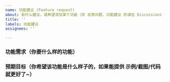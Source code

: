 ```yaml
---
name: 功能建议 (Feature request)
about: 有什么建议，或希望添加某个功能（非 反馈问题、功能建议 的请在 Discussions 讨论
title: ''
labels: 功能建议
assignees: ''

---
```


<!-- 注意：不接受个性化的功能请求（即很少人甚至只有你自己才会用到的功能） -->  
<!-- 注意：对于非 反馈问题、功能建议 的，请在项目内部论坛 Discussions 中发帖讨论 -->

### 功能需求（你要什么样的功能）


### 预期目标（你希望该功能是什么样子的，如果能提供 示例/截图/代码 就更好了~）
